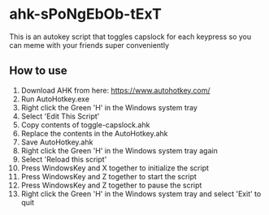 # ahk-sPoNgEbOb-tExT
This is an autokey script that toggles capslock for each keypress so you can meme with your friends super conveniently

## How to use
1. Download AHK from here: https://www.autohotkey.com/
2. Run AutoHotkey.exe
3. Right click the Green 'H' in the Windows system tray
4. Select 'Edit This Script'
5. Copy contents of toggle-capslock.ahk
6. Replace the contents in the AutoHotkey.ahk
7. Save AutoHotkey.ahk
8. Right click the Green 'H' in the Windows system tray again
9. Select 'Reload this script'
10. Press WindowsKey and X together to initialize the script
11. Press WindowsKey and Z together to start the script
12. Press WindowsKey and Z together to pause the script
13. Right click the Green 'H' in the Windows system tray and select 'Exit' to quit
